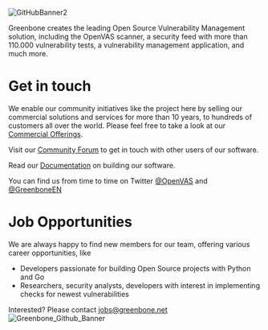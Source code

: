 ![GitHubBanner2 ](https://user-images.githubusercontent.com/86790639/176519750-b4971714-a997-4919-8373-40eaa592e8a5.jpg)

Greenbone creates the leading Open Source Vulnerability Management solution,
including the OpenVAS scanner, a security feed with more than 110.000 vulnerability tests, 
a vulnerability management application, and much more.

# Get in touch

We enable our community initiatives like the project here by selling our commercial solutions and services for more than 10 years,
to hundreds of customers all over the world.
Please feel free to take a look at our [Commercial Offerings](https://www.greenbone.net/en/solutions/).

Visit our [Community Forum](https://community.greenbone.net/) to get in touch
with other users of our software.

Read our [Documentation](https://greenbone.github.io/docs/) on building our
software.

You can find us from time to time on Twitter [@OpenVAS](https://twitter.com/openvas) and [@GreenboneEN](https://twitter.com/GreenboneEN)

# Job Opportunities

We are always happy to find new members for our team, offering various career opportunities, like

  * Developers passionate for building Open Source projects with Python and Go
  * Researchers, security analysts, developers with interest in implementing
    checks for newest vulnerabilities

Interested? Please contact [jobs@greenbone.net](mailto:jobs@greenbone.net?subject=Github)
![Greenbone_Github_Banner](https://user-images.githubusercontent.com/86790639/176650649-632518e9-2f4d-4320-9ed5-ceffe6a20854.png)
